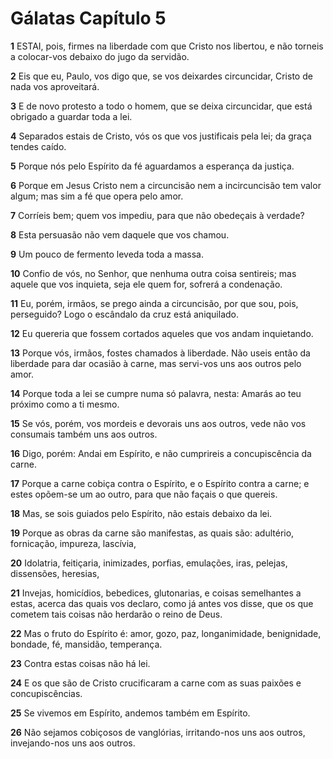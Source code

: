 # Gálatas Capítulo 5

**1** 	ESTAI, pois, firmes na liberdade com que Cristo nos libertou, e não torneis a colocar-vos debaixo do jugo da servidão.

**2** 	Eis que eu, Paulo, vos digo que, se vos deixardes circuncidar, Cristo de nada vos aproveitará.

**3** 	E de novo protesto a todo o homem, que se deixa circuncidar, que está obrigado a guardar toda a lei.

**4** 	Separados estais de Cristo, vós os que vos justificais pela lei; da graça tendes caído.

**5** 	Porque nós pelo Espírito da fé aguardamos a esperança da justiça.

**6** 	Porque em Jesus Cristo nem a circuncisão nem a incircuncisão tem valor algum; mas sim a fé que opera pelo amor.

**7** 	Corríeis bem; quem vos impediu, para que não obedeçais à verdade?

**8** 	Esta persuasão não vem daquele que vos chamou.

**9** 	Um pouco de fermento leveda toda a massa.

**10** 	Confio de vós, no Senhor, que nenhuma outra coisa sentireis; mas aquele que vos inquieta, seja ele quem for, sofrerá a condenação.

**11** 	Eu, porém, irmãos, se prego ainda a circuncisão, por que sou, pois, perseguido? Logo o escândalo da cruz está aniquilado.

**12** 	Eu quereria que fossem cortados aqueles que vos andam inquietando.

**13** 	Porque vós, irmãos, fostes chamados à liberdade. Não useis então da liberdade para dar ocasião à carne, mas servi-vos uns aos outros pelo amor.

**14** 	Porque toda a lei se cumpre numa só palavra, nesta: Amarás ao teu próximo como a ti mesmo.

**15** 	Se vós, porém, vos mordeis e devorais uns aos outros, vede não vos consumais também uns aos outros.

**16** 	Digo, porém: Andai em Espírito, e não cumprireis a concupiscência da carne.

**17** 	Porque a carne cobiça contra o Espírito, e o Espírito contra a carne; e estes opõem-se um ao outro, para que não façais o que quereis.

**18** 	Mas, se sois guiados pelo Espírito, não estais debaixo da lei.

**19** 	Porque as obras da carne são manifestas, as quais são: adultério, fornicação, impureza, lascívia,

**20** 	Idolatria, feitiçaria, inimizades, porfias, emulações, iras, pelejas, dissensões, heresias,

**21** 	Invejas, homicídios, bebedices, glutonarias, e coisas semelhantes a estas, acerca das quais vos declaro, como já antes vos disse, que os que cometem tais coisas não herdarão o reino de Deus.

**22** 	Mas o fruto do Espírito é: amor, gozo, paz, longanimidade, benignidade, bondade, fé, mansidão, temperança.

**23** 	Contra estas coisas não há lei.

**24** 	E os que são de Cristo crucificaram a carne com as suas paixões e concupiscências.

**25** 	Se vivemos em Espírito, andemos também em Espírito.

**26** 	Não sejamos cobiçosos de vanglórias, irritando-nos uns aos outros, invejando-nos uns aos outros.

